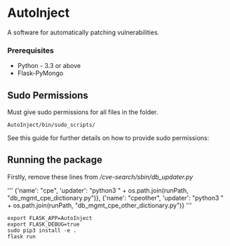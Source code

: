 # AutoInject

A software for automatically patching vulnerabilities.

### Prerequisites

* Python - 3.3 or above
* Flask-PyMongo

## Sudo Permissions

Must give sudo permissions for all files in the folder.
```
AutoInject/bin/sudo_scripts/ 
```
See this guide for further details on how to provide sudo permissions:

## Running the package

Firstly, remove these lines from 
*/cve-search/sbin/db_updater.py*

'''
{'name': "cpe",
'updater': "python3 " + os.path.join(runPath, "db_mgmt_cpe_dictionary.py")},
{'name': "cpeother",
'updater': "python3 " + os.path.join(runPath, "db_mgmt_cpe_other_dictionary.py")}
'''     

```
export FLASK_APP=AutoInject
export FLASK_DEBUG=true
sudo pip3 install -e .
flask run
```
